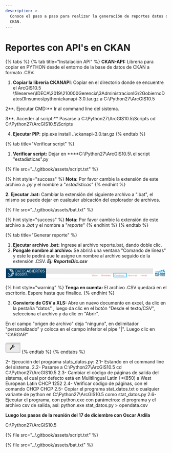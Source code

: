```yaml
---
description: >-
  Conoce el paso a paso para realizar la generación de reportes datos desde
  CKAN.
---
```


# Reportes con API's en CKAN

{% tabs %}
{% tab title="Instalación API" %}
**CKAN-API:** Librería para copiar en PYTHON desde el entorno de la base de datos de CKAN a formato .CSV:

1. **Copiar la librería CKANAPI**: Copiar en el directorio donde se encuentre el ArcGIS10.5         \fileserver\IDECA\2019\210000Gerencia\3AdministracionIG\2GobiernoDatos\1Insumos\python\ckanapi-3.0.tar.gz a C:\Python27\ArcGIS10.5 

2**. Ejecutar CMD:** Ir al command line del sistema.

3**. Acceder al script:** Pasarse a C:\Python27\ArcGIS10.5\Scripts cd C:\Python27\ArcGIS10.5\Scripts 

4. **Ejecutar PIP**: pip.exe install ..\ckanapi-3.0.tar.gz
{% endtab %}

{% tab title="Verificar script" %}
1. **Verificar script:** Dejar en ****C:\Python27\ArcGIS10.5\ el script "estadisticas".py

{% file src="../.gitbook/assets/script.txt" %}

{% hint style="success" %}
**Nota:** Por favor cambie la extensión de este archivo a _.py_ y el nombre a "_estadisticas_"
{% endhint %}

**2. Ejecutar .bat:** Cambiar la extensión del siguiente archivo a ".bat", el mismo se puede dejar en cualquier ubicación del explorador de archivos.

{% file src="../.gitbook/assets/bat.txt" %}

{% hint style="success" %}
**Nota:** Por favor cambie la extensión de este archivo a _.bat_  y el nombre a "_reporte_"
{% endhint %}
{% endtab %}

{% tab title="Generar reporte" %}
1. **Ejecutar archivo .bat:** Ingrese al archivo reporte.bat, dando doble clic.
2. **Pongale nombre al archivo:** Se abrirá una ventana "Comando de líneas" y este le pedirá que le asigne un nombre al archivo seguido de la extensión .CSV. _**Ej: ReporteDic.csv**_

![](../.gitbook/assets/image%20%282%29.png)

{% hint style="warning" %}
**Tenga en cuenta:** El archivo .CSV quedará en el escritorio. Espere hasta que finalice.
{% endhint %}

   3. **Convierte de CSV a XLS:** Abre un nuevo documento en excel, da clic en la pestaña "datos" , luego da clic en el botón "Desde el texto/CSV", selecciona el archivo y da clic en "Abrir".

En el campo "origen de archivo" deja "ninguno", en delimitador "personalizado" y coloca en el campo inferior el pipe "\|". Luego clic en "CARGAR"

![](../.gitbook/assets/image%20%28220%29.png)
{% endtab %}
{% endtabs %}



2- Ejecución del programa stats\_datos.py: 2.1- Estando en el command line del sistema. 2.2- Pasarse a C:\Python27\ArcGIS10.5 cd C:\Python27\ArcGIS10.5 2.3- Cambiar el código de páginas de salida del sistema, el cual por defecto está en Mulitlingual Latin I \*\(850\) a West European Latin CHCP 1252 2.4- Verificar código de páginas, con el comando CHCP CHCP 2.5- Copiar el programa stat\_datos.txt o cualquier variante de python en C:\Python27\ArcGIS10.5 como stat\_datos.py 2.6- Ejecutar el programa, con python.exe con parámetros: el programa y el archivo csv de salida, así: python.exe stat\_datos.py &gt; opendata.csv

**Luego los pasos de la reunión del 17 de diciembre con Oscar Ardila**

C:\Python27\ArcGIS10.5

{% file src="../.gitbook/assets/script.txt" %}

{% file src="../.gitbook/assets/bat.txt" %}



